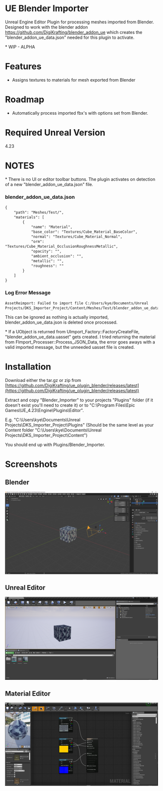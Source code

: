 # UE Blender Importer

Unreal Engine Editor Plugin for processing meshes imported from Blender. Designed to work with the blender addon https://github.com/DigiKrafting/blender_addon_ue which creates the "blender_addon_ue_data.json" needed for this plugin to activate.

\* WIP - ALPHA

# Features

- Assigns textures to materials for mesh exported from Blender

# Roadmap

- Automatically process imported fbx's with options set from Blender.

# Required Unreal Version

4.23

# NOTES 

\* There is no UI or editor toolbar buttons. The plugin activates on detection of a new "blender_addon_ue_data.json" file.

### blender_addon_ue_data.json
~~~
{
    "path": "Meshes/Test/",
    "materials": [
        {
            "name": "Material",
            "base_color": "Textures/Cube_Material_BaseColor",
            "normal": "Textures/Cube_Material_Normal",
            "orm": "Textures/Cube_Material_OcclusionRoughnessMetallic",
            "opacity": "",
            "ambient_occlusion": "",
            "metallic": "",
            "roughness": ""
        }
    ]
}
~~~

### Log Error Message
~~~
AssetReimport: Failed to import file C:/Users/kye/Documents/Unreal Projects/DKS_Importer_Project/Content/Meshes/Test/blender_addon_ue_data.json.
~~~

This can be ignored as nothing is actually imported, blender_addon_ue_data.json is deleted once processed.

\* If a UObject is returned from UImport_Factory::FactoryCreateFile, "blender_addon_ue_data.uasset" gets created. I tried returning the material from FImport_Processer::Process_JSON_Data, the error goes aways with a valid imported message, but the unneeded uasset file is created.

# Installation

Download either the tar.gz or zip from [https://github.com/DigiKrafting/ue_plugin_blender/releases/latest](https://github.com/DigiKrafting/ue_plugin_blender/releases/latest)

Extract and copy "Blender_Importer" to your projects "Plugins" folder (if it doesn't exist you'll need to create it) or to "C:\Program Files\Epic Games\UE_4.23\Engine\Plugins\Editor".

E.g. "C:\Users\kye\Documents\Unreal Projects\DKS_Importer_Project\Plugins" (Should be the same level as your Content folder "C:\Users\kye\Documents\Unreal Projects\DKS_Importer_Project\Content")

You should end up with Plugins/Blender_Importer.

# Screenshots
## Blender
![alt](/screenshots/ue_blender.png)
## Unreal Editor
![alt](/screenshots/ue_material_setup.png)
## Material Editor
![alt](/screenshots/ue_material_nodes.png)

